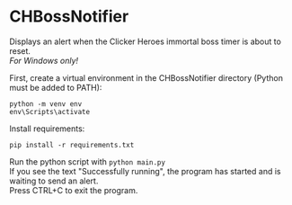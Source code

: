 # CHBossNotifier
Displays an alert when the Clicker Heroes immortal boss timer is about to reset.  
*For Windows only!*  

First, create a virtual environment in the CHBossNotifier directory (Python must be added to PATH):  
```
python -m venv env
env\Scripts\activate
```

Install requirements:  
```
pip install -r requirements.txt
```
Run the python script with `python main.py`  
If you see the text "Successfully running", the program has started and is waiting to send an alert.  
Press CTRL+C to exit the program.

